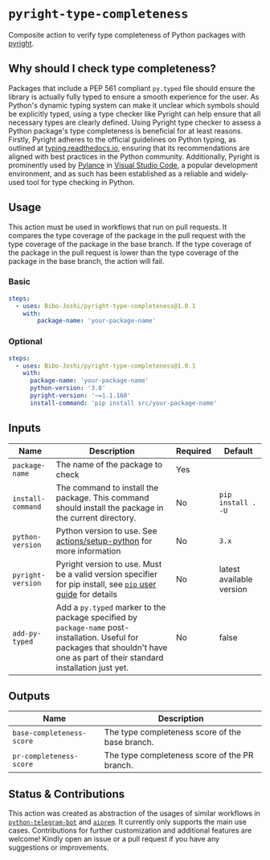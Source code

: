 # `pyright-type-completeness`

Composite action to verify type completeness of Python packages with [pyright](https://pypi.org/project/pyright/).

## Why should I check type completeness?

Packages that include a PEP 561 compliant `py.typed` file should ensure the library is actually fully typed to ensure a smooth experience for the user.
As Python's dynamic typing system can make it unclear which symbols should be explicitly typed, using a type checker like Pyright can help ensure that all necessary types are clearly defined. 
Using Pyright type checker to assess a Python package's type completeness is beneficial for at least reasons.
Firstly, Pyright adheres to the official guidelines on Python typing, as outlined at [typing.readthedocs.io](https://typing.readthedocs.io/en/latest/source/libraries.html#how-much-of-my-library-needs-types), ensuring that its recommendations are aligned with best practices in the Python community.
Additionally, Pyright is prominently used by [Pylance](https://marketplace.visualstudio.com/items?itemName=ms-python.vscode-pylance) in [Visual Studio Code](https://code.visualstudio.com/), a popular development environment, and as such has been established as a reliable and widely-used tool for type checking in Python.

## Usage

This action must be used in workflows that run on pull requests.
It compares the type coverage of the package in the pull request with the type coverage of the package in the base branch.
If the type coverage of the package in the pull request is lower than the type coverage of the package in the base branch, the action will fail.

### Basic

```yml
steps:
  - uses: Bibo-Joshi/pyright-type-completeness@1.0.1
    with:
        package-name: 'your-package-name'
```

### Optional

```yml
steps:
  - uses: Bibo-Joshi/pyright-type-completeness@1.0.1
    with:
      package-name: 'your-package-name'
      python-version: '3.8'
      pyright-version: '~=1.1.160' 
      install-command: 'pip install src/your-package-name'
```

## Inputs

| Name              | Description                                                                                                                                                                                  | Required | Default                  |
|-------------------|----------------------------------------------------------------------------------------------------------------------------------------------------------------------------------------------|----------|--------------------------|
| `package-name`    | The name of the package to check                                                                                                                                                             | Yes      |                          |
| `install-command` | The command to install the package. This command should install the package in the current directory.                                                                                        | No       | `pip install . -U`       |
| `python-version`  | Python version to use. See [actions/setup-python](https://github.com/actions/setup-python/blob/main/docs/advanced-usage.md#using-the-python-version-input) for more information              | No       | `3.x`                    |
| `pyright-version` | Pyright version to use. Must be a valid version specifier for pip install, see [`pip` user guide](https://packaging.python.org/en/latest/specifications/version-specifiers/#id5) for details | No       | latest available version |
| `add-py-typed`    | Add a `py.typed` marker to the package specified by `package-name` post-installation. Useful for packages that shouldn't have one as part of their standard installation just yet.           | No       | false                    |

## Outputs

| Name                      | Description                                     |
|---------------------------|-------------------------------------------------|
| `base-completeness-score` | The type completeness score of the base branch. |
| `pr-completeness-score`   | The type completeness score of the PR branch.   |

## Status & Contributions

This action was created as abstraction of the usages of similar workflows in [`python-telegram-bot`](https://github.com/python-telegram-bot/python-telegram-bot) and [`aiorem`](https://github.com/Bibo-Joshi/aiorem).
It currently only supports the main use cases.
Contributions for further customization and additional features are welcome!
Kindly open an issue or a pull request if you have any suggestions or improvements.
